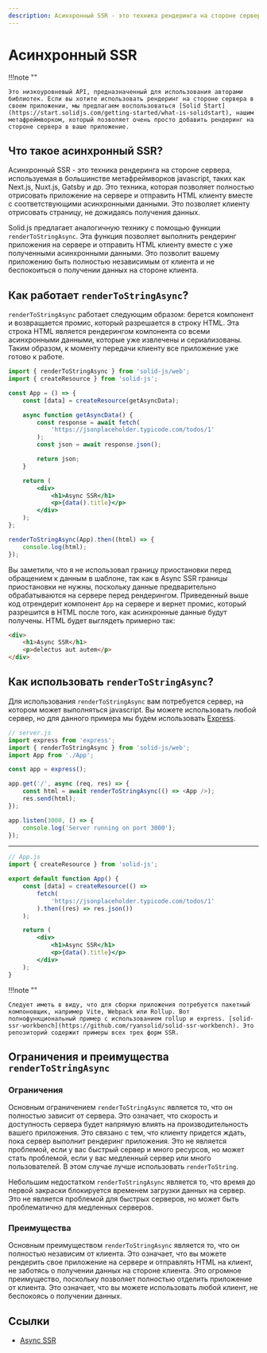 ```yaml
---
description: Асинхронный SSR - это техника рендеринга на стороне сервера, используемая в большинстве метафреймворков javascript, таких как Next.js, Nuxt.js, Gatsby и др
---
```


# Асинхронный SSR

!!!note ""

    Это низкоуровневый API, предназначенный для использования авторами библиотек. Если вы хотите использовать рендеринг на стороне сервера в своем приложении, мы предлагаем воспользоваться [Solid Start](https://start.solidjs.com/getting-started/what-is-solidstart), нашим метафреймворком, который позволяет очень просто добавить рендеринг на стороне сервера в ваше приложение.

## Что такое асинхронный SSR?

Асинхронный SSR - это техника рендеринга на стороне сервера, используемая в большинстве метафреймворков javascript, таких как Next.js, Nuxt.js, Gatsby и др. Это техника, которая позволяет полностью отрисовать приложение на сервере и отправить HTML клиенту вместе с соответствующими асинхронными данными. Это позволяет клиенту отрисовать страницу, не дожидаясь получения данных.

Solid.js предлагает аналогичную технику с помощью функции `renderToStringAsync`. Эта функция позволяет выполнить рендеринг приложения на сервере и отправить HTML клиенту вместе с уже полученными асинхронными данными. Это позволит вашему приложению быть полностью независимым от клиента и не беспокоиться о получении данных на стороне клиента.

## Как работает `renderToStringAsync`?

`renderToStringAsync` работает следующим образом: берется компонент и возвращается промис, который разрешается в строку HTML. Эта строка HTML является рендерингом компонента со всеми асинхронными данными, которые уже извлечены и сериализованы. Таким образом, к моменту передачи клиенту все приложение уже готово к работе.

```jsx
import { renderToStringAsync } from 'solid-js/web';
import { createResource } from 'solid-js';

const App = () => {
    const [data] = createResource(getAsyncData);

    async function getAsyncData() {
        const response = await fetch(
            'https://jsonplaceholder.typicode.com/todos/1'
        );
        const json = await response.json();

        return json;
    }

    return (
        <div>
            <h1>Async SSR</h1>
            <p>{data().title}</p>
        </div>
    );
};

renderToStringAsync(App).then((html) => {
    console.log(html);
});
```

Вы заметили, что я не использовал границу приостановки перед обращением к данным в шаблоне, так как в Async SSR границы приостановки не нужны, поскольку данные предварительно обрабатываются на сервере перед рендерингом. Приведенный выше код отрендерит компонент `App` на сервере и вернет промис, который разрешится в HTML после того, как асинхронные данные будут получены. HTML будет выглядеть примерно так:

```html
<div>
    <h1>Async SSR</h1>
    <p>delectus aut autem</p>
</div>
```

## Как использовать `renderToStringAsync`?

Для использования `renderToStringAsync` вам потребуется сервер, на котором может выполняться javascript. Вы можете использовать любой сервер, но для данного примера мы будем использовать [Express](https://expressjs.com/).

```js
// server.js
import express from 'express';
import { renderToStringAsync } from 'solid-js/web';
import App from './App';

const app = express();

app.get('/', async (req, res) => {
    const html = await renderToStringAsync(() => <App />);
    res.send(html);
});

app.listen(3000, () => {
    console.log('Server running on port 3000');
});
```

---

```jsx
// App.js
import { createResource } from 'solid-js';

export default function App() {
    const [data] = createResource(() =>
        fetch(
            'https://jsonplaceholder.typicode.com/todos/1'
        ).then((res) => res.json())
    );

    return (
        <div>
            <h1>Async SSR</h1>
            <p>{data().title}</p>
        </div>
    );
}
```

!!!note ""

    Следует иметь в виду, что для сборки приложения потребуется пакетный компоновщик, например Vite, Webpack или Rollup. Вот полнофункциональный пример с использованием rollup и express. [solid-ssr-workbench](https://github.com/ryansolid/solid-ssr-workbench). Это репозиторий содержит примеры всех трех форм SSR.

## Ограничения и преимущества `renderToStringAsync`

### Ограничения

Основным ограничением `renderToStringAsync` является то, что он полностью зависит от сервера. Это означает, что скорость и доступность сервера будет напрямую влиять на производительность вашего приложения. Это связано с тем, что клиенту придется ждать, пока сервер выполнит рендеринг приложения. Это не является проблемой, если у вас быстрый сервер и много ресурсов, но может стать проблемой, если у вас медленный сервер или много пользователей. В этом случае лучше использовать `renderToString`.

Небольшим недостатком `renderToStringAsync` является то, что время до первой закраски блокируется временем загрузки данных на сервер. Это не является проблемой для быстрых серверов, но может быть проблематично для медленных серверов.

### Преимущества

Основным преимуществом `renderToStringAsync` является то, что он полностью независим от клиента. Это означает, что вы можете рендерить свое приложение на сервере и отправлять HTML на клиент, не заботясь о получении данных на стороне клиента. Это огромное преимущество, поскольку позволяет полностью отделить приложение от клиента. Это означает, что вы можете использовать любой клиент, не беспокоясь о получении данных.

## Ссылки

-   [Async SSR](https://docs.solidjs.com/references/concepts/ssr/async-ssr)
